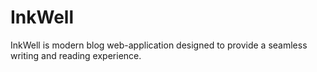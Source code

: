 # InkWell
InkWell is modern blog web-application designed to provide a seamless writing and reading experience.
